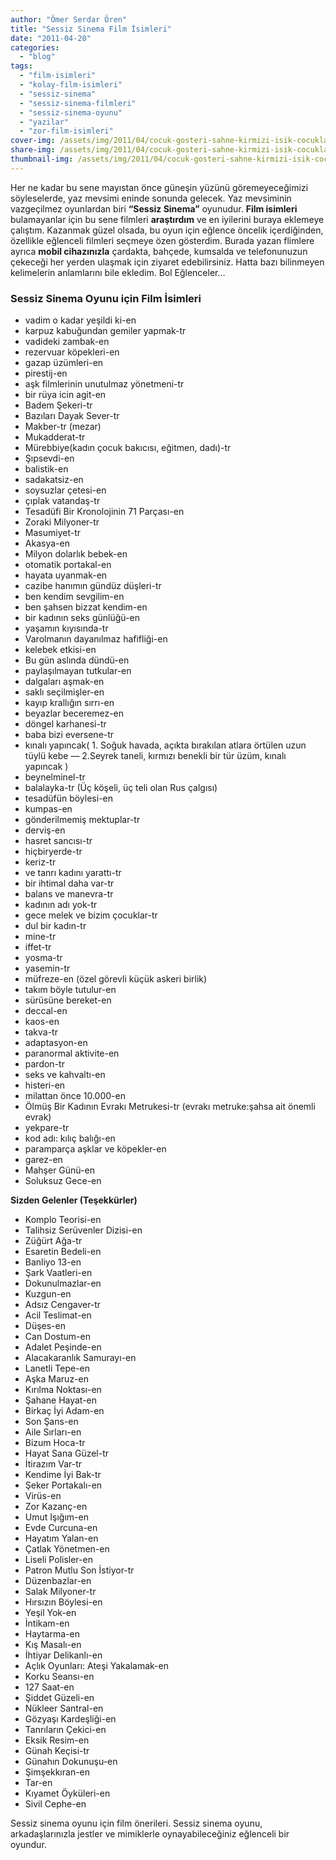 ```yaml
---
author: "Ömer Serdar Ören"
title: "Sessiz Sinema Film İsimleri"
date: "2011-04-20"
categories: 
  - "blog"
tags: 
  - "film-isimleri"
  - "kolay-film-isimleri"
  - "sessiz-sinema"
  - "sessiz-sinema-filmleri"
  - "sessiz-sinema-oyunu"
  - "yazilar"
  - "zor-film-isimleri"
cover-img: /assets/img/2011/04/cocuk-gosteri-sahne-kirmizi-isik-cocuklar-oyun.jpg
share-img: /assets/img/2011/04/cocuk-gosteri-sahne-kirmizi-isik-cocuklar-oyun.jpg
thumbnail-img: /assets/img/2011/04/cocuk-gosteri-sahne-kirmizi-isik-cocuklar-oyun.jpg
---
```


Her ne kadar bu sene mayıstan önce güneşin yüzünü göremeyeceğimizi söyleselerde, yaz mevsimi eninde sonunda gelecek. Yaz mevsiminin vazgeçilmez oyunlardan biri **“Sessiz Sinema”** oyunudur. **Film isimleri** bulamayanlar için bu sene filmleri **araştırdım** ve en iyilerini buraya eklemeye çalıştım. Kazanmak güzel olsada, bu oyun için eğlence öncelik içerdiğinden, özellikle eğlenceli filmleri seçmeye özen gösterdim. Burada yazan flimlere ayrıca **mobil cihazınızla** çardakta, bahçede, kumsalda ve telefonunuzun çekeceği her yerden ulaşmak için ziyaret edebilirsiniz. Hatta bazı bilinmeyen kelimelerin anlamlarını bile ekledim. Bol Eğlenceler…

### Sessiz Sinema Oyunu için Film İsimleri

- vadim o kadar yeşildi ki-en
- karpuz kabuğundan gemiler yapmak-tr
- vadideki zambak-en
- rezervuar köpekleri-en
- gazap üzümleri-en
- pirestij-en
- aşk filmlerinin unutulmaz yönetmeni-tr
- bir rüya icin agit-en
- Badem Şekeri-tr
- Bazıları Dayak Sever-tr
- Makber-tr (mezar)
- Mukadderat-tr
- Mürebbiye(kadın çocuk bakıcısı, eğitmen, dadı)-tr
- Şıpsevdi-en
- balistik-en
- sadakatsiz-en
- soysuzlar çetesi-en
- çıplak vatandaş-tr
- Tesadüfi Bir Kronolojinin 71 Parçası-en
- Zoraki Milyoner-tr
- Masumiyet-tr
- Akasya-en
- Milyon dolarlık bebek-en
- otomatik portakal-en
- hayata uyanmak-en
- cazibe hanımın gündüz düşleri-tr
- ben kendim sevgilim-en
- ben şahsen bizzat kendim-en
- bir kadının seks günlüğü-en
- yaşamın kıyısında-tr
- Varolmanın dayanılmaz hafifliği-en
- kelebek etkisi-en
- Bu gün aslında dündü-en
- paylaşılmayan tutkular-en
- dalgaları aşmak-en
- saklı seçilmişler-en
- kayıp krallığın sırrı-en
- beyazlar beceremez-en
- döngel karhanesi-tr
- baba bizi eversene-tr
- kınalı yapıncak( 1. Soğuk havada, açıkta bırakılan atlara örtülen uzun tüylü kebe — 2.Seyrek taneli, kırmızı benekli bir tür üzüm, kınalı yapıncak )
- beynelminel-tr
- balalayka-tr (Üç köşeli, üç teli olan Rus çalgısı)
- tesadüfün böylesi-en
- kumpas-en
- gönderilmemiş mektuplar-tr
- derviş-en
- hasret sancısı-tr
- hiçbiryerde-tr
- keriz-tr
- ve tanrı kadını yarattı-tr
- bir ihtimal daha var-tr
- balans ve manevra-tr
- kadının adı yok-tr
- gece melek ve bizim çocuklar-tr
- dul bir kadın-tr
- mine-tr
- iffet-tr
- yosma-tr
- yasemin-tr
- müfreze-en (özel görevli küçük askeri birlik)
- takım böyle tutulur-en
- sürüsüne bereket-en
- deccal-en
- kaos-en
- takva-tr
- adaptasyon-en
- paranormal aktivite-en
- pardon-tr
- seks ve kahvaltı-en
- histeri-en
- milattan önce 10.000-en
- Ölmüş Bir Kadının Evrakı Metrukesi-tr (evrakı metruke:şahsa ait önemli evrak)
- yekpare-tr
- kod adı: kılıç balığı-en
- paramparça aşklar ve köpekler-en
- garez-en
- Mahşer Günü-en
- Soluksuz Gece-en

**Sizden Gelenler (Teşekkürler)**

- Komplo Teorisi-en
- Talihsiz Serüvenler Dizisi-en
- Züğürt Ağa-tr
- Esaretin Bedeli-en
- Banliyo 13-en
- Şark Vaatleri-en
- Dokunulmazlar-en
- Kuzgun-en
- Adsız Cengaver-tr
- Acil Teslimat-en
- Düşes-en
- Can Dostum-en
- Adalet Peşinde-en
- Alacakaranlık Samurayı-en
- Lanetli Tepe-en
- Aşka Maruz-en
- Kırılma Noktası-en
- Şahane Hayat-en
- Birkaç İyi Adam-en
- Son Şans-en
- Aile Sırları-en
- Bizum Hoca-tr
- Hayat Sana Güzel-tr
- İtirazım Var-tr
- Kendime İyi Bak-tr
- Şeker Portakalı-en
- Virüs-en
- Zor Kazanç-en
- Umut Işığım-en
- Evde Curcuna-en
- Hayatım Yalan-en
- Çatlak Yönetmen-en
- Liseli Polisler-en
- Patron Mutlu Son İstiyor-tr
- Düzenbazlar-en
- Salak Milyoner-tr
- Hırsızın Böylesi-en
- Yeşil Yok-en
- İntikam-en
- Haytarma-en
- Kış Masalı-en
- İhtiyar Delikanlı-en
- Açlık Oyunları: Ateşi Yakalamak-en
- Korku Seansı-en
- 127 Saat-en
- Şiddet Güzeli-en
- Nükleer Santral-en
- Gözyaşı Kardeşliği-en
- Tanrıların Çekici-en
- Eksik Resim-en
- Günah Keçisi-tr
- Günahın Dokunuşu-en
- Şimşekkıran-en
- Tar-en
- Kıyamet Öyküleri-en
- Sivil Cephe-en

Sessiz sinema oyunu için film önerileri. Sessiz sinema oyunu, arkadaşlarınızla jestler ve mimiklerle oynayabileceğiniz eğlenceli bir oyundur.